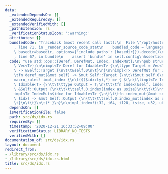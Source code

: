 ```yaml
---
data:
  _extendedDependsOn: []
  _extendedRequiredBy: []
  _extendedVerifiedWith: []
  _pathExtension: rs
  _verificationStatusIcon: ':warning:'
  attributes: {}
  bundledCode: "Traceback (most recent call last):\n  File \"/opt/hostedtoolcache/Python/3.9.1/x64/lib/python3.9/site-packages/onlinejudge_verify/documentation/build.py\"\
    , line 71, in _render_source_code_stat\n    bundled_code = language.bundle(stat.path,\
    \ basedir=basedir, options={'include_paths': [basedir]}).decode()\n  File \"/opt/hostedtoolcache/Python/3.9.1/x64/lib/python3.9/site-packages/onlinejudge_verify/languages/user_defined.py\"\
    , line 67, in bundle\n    assert 'bundle' in self.config\nAssertionError\n"
  code: "use std::ops::{Deref, DerefMut, Index, IndexMut};\n\npub struct Idxable<T>(pub\
    \ Vec<T>);\n\nimpl<T> Deref for Idxable<T> {\n\ttype Target = Vec<T>;\n\tfn deref(&self)\
    \ -> &Self::Target {\n\t\t&self.0\n\t}\n}\n\nimpl<T> DerefMut for Idxable<T> {\n\
    \tfn deref_mut(&mut self) -> &mut Self::Target {\n\t\t&mut self.0\n\t}\n}\n\n\
    macro_rules! impl_index {\n\t($($idx:ty),*) => { $(\n\t\timpl<T> Index<$idx> for\
    \ Idxable<T> {\n\t\t\ttype Output = T;\n\t\t\tfn index(&self, index: $idx) ->\
    \ &Self::Output {\n\t\t\t\tself.0.index(index as usize)\n\t\t\t}\n\t\t}\n\t\t\
    impl<T> IndexMut<$idx> for Idxable<T> {\n\t\t\tfn index_mut(&mut self, index:\
    \ $idx) -> &mut Self::Output {\n\t\t\t\tself.0.index_mut(index as usize)\n\t\t\
    \t}\n\t\t}\n\t)* }\n}\n\nimpl_index!(i32, i64, i128, isize, u32, u64, u128, usize);\n"
  dependsOn: []
  isVerificationFile: false
  path: src/ds/idx.rs
  requiredBy: []
  timestamp: '2020-12-21 16:33:52+09:00'
  verificationStatus: LIBRARY_NO_TESTS
  verifiedWith: []
documentation_of: src/ds/idx.rs
layout: document
redirect_from:
- /library/src/ds/idx.rs
- /library/src/ds/idx.rs.html
title: src/ds/idx.rs
---
```

